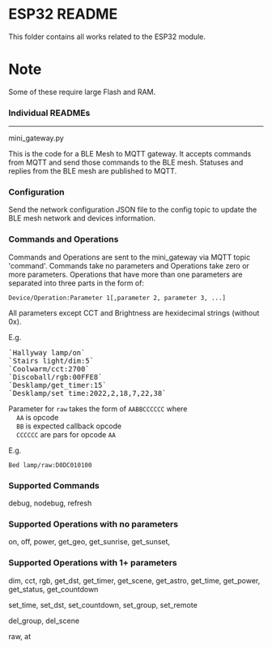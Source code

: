 # ESP32 README

This folder contains all works related to the ESP32 module.

Note
====
Some of these require large Flash and RAM.

### Individual READMEs
-----

mini_gateway.py

This is the code for a BLE Mesh to MQTT gateway. It accepts commands from MQTT and send those commands to the BLE mesh. Statuses and replies from the BLE mesh are published to MQTT.

### Configuration
Send the network configuration JSON file to the config topic to update the BLE mesh network and devices information.

### Commands and Operations
Commands and Operations are sent to the mini_gateway via MQTT topic 'command'. Commands take no parameters and Operations take zero or more parameters. Operations that have more than one parameters are separated into three parts in the form of:

`Device/Operation:Parameter 1[,parameter 2, parameter 3, ...]`

All parameters except CCT and Brightness are hexidecimal strings (without 0x).

E.g.

<pre>
`Hallyway lamp/on`
`Stairs light/dim:5`
`Coolwarm/cct:2700`
`Discoball/rgb:00FFE8`
`Desklamp/get_timer:15`
`Desklamp/set_time:2022,2,18,7,22,38`
</pre>

Parameter for `raw` takes the form of `AABBCCCCCC` where<br/>
&nbsp;&nbsp;&nbsp;&nbsp;`AA` is opcode<br/>
&nbsp;&nbsp;&nbsp;&nbsp;`BB` is expected callback opcode<br/>
&nbsp;&nbsp;&nbsp;&nbsp;`CCCCCC` are pars for opcode `AA`

E.g. 

`Bed lamp/raw:D0DC010100`

### Supported Commands

debug, nodebug, refresh

### Supported Operations with no parameters

on, off, power, get_geo, get_sunrise, get_sunset, 

### Supported Operations with 1+ parameters

dim, cct, rgb, get_dst, get_timer, get_scene, get_astro, get_time, get_power, get_status, get_countdown

set_time, set_dst, set_countdown, set_group, set_remote

del_group, del_scene

raw, at
